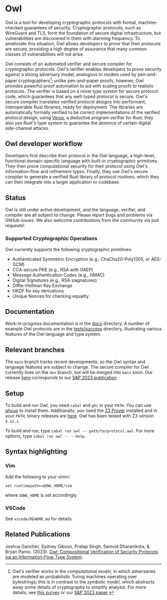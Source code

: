 # Owl

Owl is a tool for developing cryptographic protocols with formal, machine-checked guarantees of security. Cryptographic protocols, such as WireGuard and TLS, form the foundation of secure digital infrastructure, but vulnerabilities are discovered in them with alarming frequency. To ameliorate this situation, Owl allows developers to _prove_ that their protocols are secure, providing a high degree of assurance that many common classes of vulnerabilities will not arise.

Owl consists of an automated verifier and secure compiler for cryptographic protocols. Owl's verifier enables developers to prove security against a strong adversary model, analogous to models used by pen-and-paper cryptographers[^1]; unlike pen-and-paper proofs, however, Owl provides powerful proof automation to aid with scaling proofs to realistic protocols. The verifier is based on a novel _type system_ for secure protocol code, which guarantees that any well-typed protocol is secure. Owl's secure compiler translates verified protocol designs into performant, interoperable Rust libraries, ready for deployment. The libraries are automatically formally verified to be correct implementations of the verified protocol design, using [Verus](https://github.com/verus-lang/verus/), a deductive program verifier for Rust; they also use Rust's type system to guarantee the absence of certain digital side-channel attacks. 

[^1]: Owl's verifier works in the _computational model_, in which adversaries are modeled as probabilistic Turing machines operating over bytestrings; this is in contrast to the _symbolic model_, which abstracts away some details of cryptography to simplify analysis. For more details, see [this survey](https://bblanche.gitlabpages.inria.fr/publications/BlanchetETAPS12.pdf) or our [S&P 2023 paper](https://eprint.iacr.org/2023/473.pdf).

## Owl developer workflow

Developers first describe their protocol in the Owl language, a high-level, functional domain-specific language with built-in cryptographic primitives. They then prove computational security for their protocol using Owl's information-flow and refinement types. Finally, they use Owl's secure compiler to generate a verified Rust library of protocol routines, which they can then integrate into a larger application or codebase.

## Status

Owl is still under active development, and the language, verifier, and compiler are all subject to change. Please report bugs and problems via GitHub issues. We also welcome contributions from the community via pull requests!

### Supported Cryptographic Operations

Owl currently supports the following cryptographic primitives:
* Authenticated Symmetric Encryption (e.g., ChaCha20-Poly1305, or AES-GCM)
* CCA-secure PKE (e.g., RSA with OAEP)
* Message Authentication Codes (e.g., HMAC)
* Digital Signatures (e.g., RSA siagnatures)
* Diffie-Hellman Key Exchange
* HKDF for key derivations
* Unique Nonces for checking equality

## Documentation 

Work-in-progress documentation is in the [docs](/docs/) directory. A number of example Owl protocols are in the [tests/success](/tests/success/) directory, illustrating various features of the Owl language and type system.

## Relevant branches

The `main` branch tracks recent developments, so the Owl syntax and language features are subject to change. 
The secure compiler for Owl currently lives on the `dev` branch, but will be merged into `main` soon.
Our release [here](https://github.com/secure-foundations/owl/releases/tag/ieee-sp-2023) corresponds to our [S&P 2023 publication](https://www.computer.org/csdl/proceedings-article/sp/2023/933600b130/1NrbYvgcB4Q).

## Setup

To build and run Owl, you need `cabal` and `ghc` in your `PATH`. You can use [ghcup](https://www.haskell.org/ghcup/) to install them. 
Additionally, you need the [Z3 Prover](https://github.com/Z3Prover/z3) installed
and in your `PATH`; binary releases are [here](https://github.com/Z3Prover/z3/releases). Owl has been tested with Z3 version `4.12.1`.

To build and run, type `cabal run owl -- path/to/protocol.owl`. For more options, type `cabal run owl -- --help`.


## Syntax highlighting

### Vim

Add the following to your vimrc:

```
set runtimepath+=$OWL_HOME/vim
```

where `$OWL_HOME` is set accordingly.

### VSCode

See `vscode/README.md` for details.

## Related Publications

Joshua Gancher, Sydney Gibson, Pratap Singh, Samvid Dharanikota, & Bryan Parno. (2023). [Owl: Compositional Verification of Security Protocols via an Information-Flow Type System](https://eprint.iacr.org/2023/473.pdf). 

